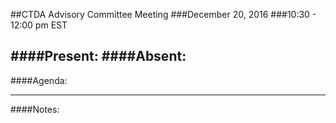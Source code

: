 ##CTDA Advisory Committee Meeting
###December 20, 2016
###10:30 - 12:00 pm EST

####Present: 
####Absent:
---
####Agenda:

---
####Notes:
